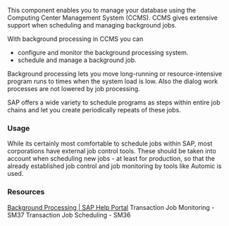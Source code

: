 This component enables you to manage your database using the Computing Center Management System (CCMS). CCMS gives extensive support when scheduling and managing background jobs.

With background processing in CCMS you can
- configure and monitor the background processing system.
- schedule and manage a background job.

Background processing lets you move long-running or resource-intensive program runs to times when the system load is low. Also the dialog work processes are not lowered by job processing. 

SAP offers a wide variety to schedule programs as steps within entire job chains and let you create periodically repeats of these jobs.

### Usage
While its certainly most comfortable to schedule jobs within SAP, most corporations have external job control tools. These should be taken into account when scheduling new jobs - at least for production, so that the already established job control and job monitoring by tools like Automic is used.
### Resources
[Background Processing | SAP Help Portal](https://help.sap.com/docs/ABAP_PLATFORM_NEW/b07e7195f03f438b8e7ed273099d74f3/4b26e702f89c74fee10000000a421937.html?locale=en-US)
Transaction Job Monitoring - SM37 
Transaction Job Scheduling - SM36

